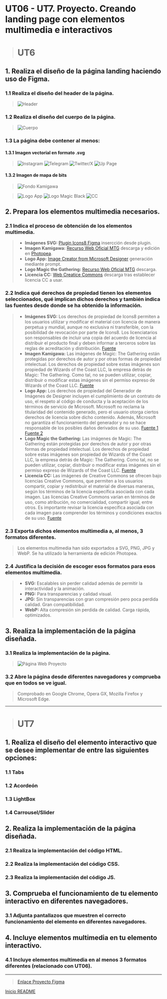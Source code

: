 <a name="top"></a>

# UT06 - UT7. Proyecto. Creando landing page con elementos multimedia e interactivos

> # UT6

## 1. Realiza el diseño de la página landing haciendo uso de Figma.

### 1.1 Realiza el diseño del header de la página.
>![Header](recursosMD/header.png)

### 1.2 Realiza el diseño del cuerpo de la página.
>![Cuerpo](recursosMD/main.png)

### 1.3 La página debe contener al menos:

#### 1.3.1 Imagen vectorial en formato .svg
>![Instagram](recursosMD/instagram.png)
>![Telegram](recursosMD/telegram.png)
>![Twitter/X](recursosMD/twitterX.png)
>![Up Page](recursosMD/upPage.png)

#### 1.3.2 Imagen de mapa de bits
>![Fondo Kamigawa](recursosMD/fondoKamigawa.jpg)

>![Logo App](recursosMD/logoApp.png)
>![Logo Magic Black](recursosMD/logoMagicTheGatheringBlack.png)
>![CC](recursosMD/CC.png)

## 2. Prepara los elementos multimedia necesarios.

### 2.1 Indica el proceso de obtención de los elementos multimedia.
> - **Imágenes SVG:** [Plugin Icons8 Figma](https://iconos8.es/) insercción desde plugin.
> - **Imagen Kamigawa:** [Recurso Web Oficial MTG](https://magic.wizards.com) descarga y edición en [Photopea](https://www.photopea.com/).
> - **Logo App:** [Image Creator from Microsoft Designer](https://www.bing.com/images/create) generación mediante prompt.
> - **Logo Magic the Gathering:** [Recurso Web Oficial MTG](https://magic.wizards.com) descarga.
> - **Licencia CC:** [Web Creatice Commons](https://creativecommons.org/) descarga tras establecer licencia CC a usar.

### 2.2 Indica qué derechos de propiedad tienen los elementos seleccionados, qué implican dichos derechos y también indica las fuentes desde donde se ha obtenido la información.
> - **Imágenes SVG:** Los derechos de propiedad de Icons8 permiten a los usuarios utilizar y modificar el material con licencia de manera perpetua y mundial, aunque no exclusiva ni transferible, con la posibilidad de revocación por parte de Icons8. Los licenciatarios son responsables de incluir una copia del acuerdo de licencia al distribuir el producto final y deben informar a terceros sobre las reglas de acreditación y distribución. [Fuente](https://intercom.help/icons8-7fb7577e8170/en/articles/5534926-universal-multimedia-license-agreement-for-icons8)
> - **Imagen Kamigawa:** Las imágenes de Magic: The Gathering están protegidas por derechos de autor y por otras formas de propiedad intelectual. Los derechos de propiedad sobre estas imágenes son propiedad de Wizards of the Coast LLC, la empresa detrás de Magic: The Gathering. Como tal, no se pueden utilizar, copiar, distribuir o modificar estas imágenes sin el permiso expreso de Wizards of the Coast LLC. [Fuente](https://company.wizards.com/es/legal/terms)
> - **Logo App:** Los derechos de propiedad del Generador de Imágenes de Designer incluyen el cumplimiento de un contrato de uso, el respeto al código de conducta y la aceptación de los términos de servicio de Microsoft. Microsoft no reclama la titularidad del contenido generado, pero el usuario otorga ciertos derechos de licencia sobre dicho contenido. Además, Microsoft no garantiza el funcionamiento del generador y no se hace responsable de los posibles daños derivados de su uso. [Fuente 1](https://www.bing.com/new/termsofuseimagecreator?FORM=GENTOS) [Fuente 2](https://www.microsoft.com/es-es/servicesagreement)
> - **Logo Magic the Gathering:** Las imágenes de Magic: The Gathering están protegidas por derechos de autor y por otras formas de propiedad intelectual. Los derechos de propiedad sobre estas imágenes son propiedad de Wizards of the Coast LLC, la empresa detrás de Magic: The Gathering. Como tal, no se pueden utilizar, copiar, distribuir o modificar estas imágenes sin el permiso expreso de Wizards of the Coast LLC. [Fuente](https://company.wizards.com/es/legal/terms)
> - **Licencia CC:** Las imágenes de Creative Commons se ofrecen bajo licencias Creative Commons, que permiten a los usuarios compartir, copiar y redistribuir el material de diversas maneras, según los términos de la licencia específica asociada con cada imagen. Las licencias Creative Commons varían en términos de uso, como atribución, no comercialidad, compartir igual, entre otros. Es importante revisar la licencia específica asociada con cada imagen para comprender los términos y condiciones exactos de su uso. [Fuente](https://creativecommons.org/terms/)

### 2.3 Exporta dichos elementos multimedia a, al menos, 3 formatos diferentes.
> Los elementos multimedia han sido exportados a SVG, PNG, JPG y WebP. Se ha utilizado la herramienta de edición Photopea.

### 2.4 Justifica la decisión de escoger esos formatos para esos elementos multimedia.
> - **SVG:** Escalables sin perder calidad además de permitir la interactividad y la animación.
> - **PNG:** Para transparencias y calidad visual.
> - **JPG:** Sin transparencias con gran compresión pero poca perdida calidad. Gran compatibilidad.
> - **WebP:** Alta compresión sin perdida de calidad. Carga rápida, optimizados.

## 3. Realiza la implementación de la página diseñada.

### 3.1 Realiza la implementación de la página.
>![Página Web Proyecto](recursosMD/UT06.Proyecto.png)

### 3.2 Abre la página desde diferentes navegadores y comprueba que en todos se ve igual.
> Comprobado en Google Chrome, Opera GX, Mozilla Firefox y Microsoft Edge.

---

> # UT7

##  1. Realiza el diseño del elemento interactivo que se desee implementar de entre las siguientes opciones:

### 1.1 Tabs
### 1.2 Acordeón
### 1.3 LightBox
### 1.4 Carrousel/Slider

##  2. Realiza la implementación de la página diseñada.

### 2.1 Realiza la implementación del código HTML.

### 2.2 Realiza la implementación del código CSS.

### 2.3 Realiza la implementación del código JS.

##  3. Comprueba el funcionamiento de tu elemento interactivo en diferentes navegadores.

### 3.1 Adjunta pantallazos que muestren el correcto funcionamiento del elemento en diferentes navegadores.

##  4. Incluye elementos multimedia en tu elemento interactivo.

### 4.1 Incluye elementos multimedia en al menos 3 formatos diferentes (relacionado con UT06).

---

>[Enlace Proyecto Figma](https://www.figma.com/file/DV9mFSuOTEvAs4un6MqLui/UT06---UT7.-Proyecto.-Creando-landing-page-con-elementos-multimedia-e-interactivos?type=design&node-id=0%3A1&mode=design&t=rXaTayfx9O9gaNAx-1)

[Inicio README](#top)
